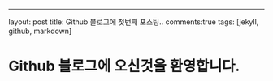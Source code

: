 ---
layout: post
title: Github 블로그에 첫번째 포스팅..
comments:true
tags: [jekyll, github, markdown]

# Github 블로그에 오신것을 환영합니다.